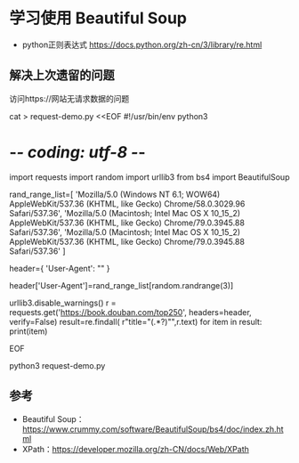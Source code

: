 # 学习使用 Beautiful Soup 

* python正则表达式  https://docs.python.org/zh-cn/3/library/re.html

## 解决上次遗留的问题

访问https://网站无请求数据的问题

cat > request-demo.py <<EOF
#!/usr/bin/env python3
# -*- coding: utf-8 -*-

import requests
import random
import urllib3
from bs4 import BeautifulSoup

rand_range_list=[
'Mozilla/5.0 (Windows NT 6.1; WOW64) AppleWebKit/537.36 (KHTML, like Gecko) Chrome/58.0.3029.96 Safari/537.36', 
'Mozilla/5.0 (Macintosh; Intel Mac OS X 10_15_2) AppleWebKit/537.36 (KHTML, like Gecko) Chrome/79.0.3945.88 Safari/537.36',
'Mozilla/5.0 (Macintosh; Intel Mac OS X 10_15_2) AppleWebKit/537.36 (KHTML, like Gecko) Chrome/79.0.3945.88 Safari/537.36'
]

header={
'User-Agent': "" 
}

header['User-Agent']=rand_range_list[random.randrange(3)]

urllib3.disable_warnings()
r = requests.get('https://book.douban.com/top250', headers=header, verify=False)
result=re.findall( r"title\=\"(.*?)\"",r.text)
for item in result:
  print(item)

EOF

python3 request-demo.py



## 参考

* Beautiful Soup：https://www.crummy.com/software/BeautifulSoup/bs4/doc/index.zh.html
* XPath：https://developer.mozilla.org/zh-CN/docs/Web/XPath



